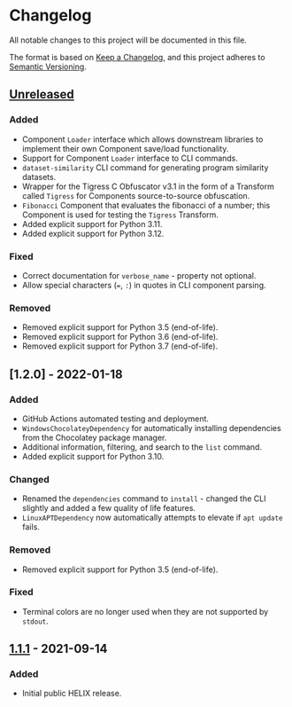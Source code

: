 # Changelog
All notable changes to this project will be documented in this file.

The format is based on [Keep a Changelog](https://keepachangelog.com/en/1.1.0/),
and this project adheres to [Semantic Versioning](https://semver.org/spec/v2.0.0.html).

## [Unreleased]
### Added
- Component `Loader` interface which allows downstream libraries to implement
  their own Component save/load functionality.
- Support for Component `Loader` interface to CLI commands.
- `dataset-similarity` CLI command for generating program similarity datasets.
- Wrapper for the Tigress C Obfuscator v3.1 in the form of a Transform called `Tigress` for Components source-to-source obfuscation.
- `Fibonacci` Component that evaluates the fibonacci of a number; this Component is used for testing the `Tigress` Transform.
- Added explicit support for Python 3.11.
- Added explicit support for Python 3.12.

### Fixed
- Correct documentation for `verbose_name` - property not optional.
- Allow special characters (`=`, `:`) in quotes in CLI component parsing.

### Removed
- Removed explicit support for Python 3.5 (end-of-life).
- Removed explicit support for Python 3.6 (end-of-life).
- Removed explicit support for Python 3.7 (end-of-life).

## [1.2.0] - 2022-01-18
### Added
- GitHub Actions automated testing and deployment.
- `WindowsChocolateyDependency` for automatically installing dependencies from
  the Chocolatey package manager.
- Additional information, filtering, and search to the `list` command.
- Added explicit support for Python 3.10.

### Changed
- Renamed the `dependencies` command to `install` - changed the CLI slightly
  and added a few quality of life features.
- `LinuxAPTDependency` now automatically attempts to elevate if `apt update`
  fails.

### Removed
- Removed explicit support for Python 3.5 (end-of-life).

### Fixed
- Terminal colors are no longer used when they are not supported by `stdout`.

## [1.1.1] - 2021-09-14
### Added
- Initial public HELIX release.

[Unreleased]: https://github.com/helix-datasets/helix/compare/v1.1.1...HEAD
[1.1.1]: https://github.com/helix-datasets/helix/releases/tag/v1.1.1

